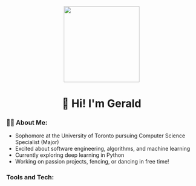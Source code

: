 <div align="center">
  <img src="https://media.giphy.com/media/X8pjFFHcL7WFc7bQMY/giphy.gif" width="200"/>
</div>
<h1 align='center'>
  👋 Hi! I'm Gerald
</h1>

<h3>
  👨‍💻 About Me:
</h3>
<ul>
  <li>Sophomore at the University of Toronto pursuing Computer Science Specialist (Major)</li>
  <li>Excited about software engineering, algorithms, and machine learning</li>
  <li>Currently exploring deep learning in Python</li>
  <li>Working on passion projects, fencing, or dancing in free time!</li>
</ul>

<h3>
  Tools and Tech:
</h3>
<div>
  
</div>

<!--
**geraldyywang/geraldyywang** is a ✨ _special_ ✨ repository because its `README.md` (this file) appears on your GitHub profile.

Here are some ideas to get you started:

- 🔭 I’m currently working on ...
- 🌱 I’m currently learning ...
- 👯 I’m looking to collaborate on ...
- 🤔 I’m looking for help with ...
- 💬 Ask me about ...
- 📫 How to reach me: ...
- 😄 Pronouns: ...
- ⚡ Fun fact: ...
-->
